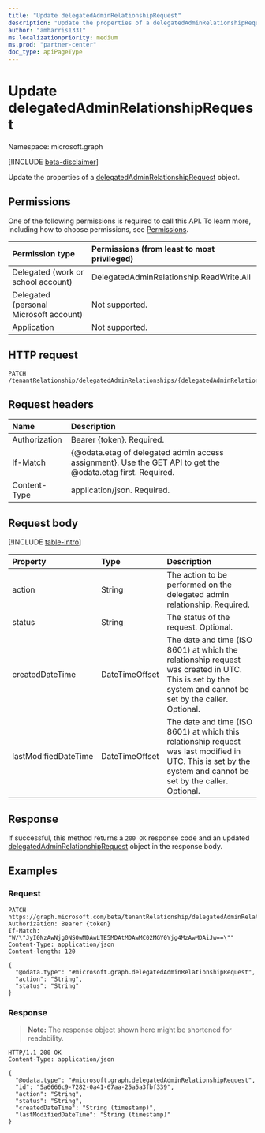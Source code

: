 ```yaml
---
title: "Update delegatedAdminRelationshipRequest"
description: "Update the properties of a delegatedAdminRelationshipRequest object."
author: "amharris1331"
ms.localizationpriority: medium
ms.prod: "partner-center"
doc_type: apiPageType
---
```


# Update delegatedAdminRelationshipRequest
Namespace: microsoft.graph

[!INCLUDE [beta-disclaimer](../../includes/beta-disclaimer.md)]

Update the properties of a [delegatedAdminRelationshipRequest](../resources/delegatedadminrelationshiprequest.md) object.

## Permissions
One of the following permissions is required to call this API. To learn more, including how to choose permissions, see [Permissions](/graph/permissions-reference).

|Permission type|Permissions (from least to most privileged)|
|:---|:---|
|Delegated (work or school account)| DelegatedAdminRelationship.ReadWrite.All |
|Delegated (personal Microsoft account)| Not supported. |
|Application| Not supported. |

## HTTP request

<!-- {
  "blockType": "ignored"
}
-->
``` http
PATCH /tenantRelationship/delegatedAdminRelationships/{delegatedAdminRelationshipId}/requests/{delegatedAdminRelationshipRequestId}
```

## Request headers
|Name|Description|
|:---|:---|
|Authorization|Bearer {token}. Required.|
|If-Match|{@odata.etag of delegated admin access assignment}. Use the GET API to get the @odata.etag first. Required.|
|Content-Type|application/json. Required.|

## Request body
[!INCLUDE [table-intro](../../includes/update-property-table-intro.md)]


|Property|Type|Description|
|:---|:---|:---|
|action|String|The action to be performed on the delegated admin relationship. Required.|
|status|String|The status of the request. Optional.|
|createdDateTime|DateTimeOffset|The date and time (ISO 8601) at which the relationship request was created in UTC. This is set by the system and cannot be set by the caller. Optional.|
|lastModifiedDateTime|DateTimeOffset|The date and time (ISO 8601) at which this relationship request was last modified in UTC. This is set by the system and cannot be set by the caller. Optional.|



## Response

If successful, this method returns a `200 OK` response code and an updated [delegatedAdminRelationshipRequest](../resources/delegatedadminrelationshiprequest.md) object in the response body.

## Examples

### Request
<!-- {
  "blockType": "request",
  "name": "update_delegatedadminrelationshiprequest"
}
-->
``` http
PATCH https://graph.microsoft.com/beta/tenantRelationship/delegatedAdminRelationships/{delegatedAdminRelationshipId}/requests/{delegatedAdminRelationshipRequestId}
Authorization: Bearer {token}
If-Match: "W/\"JyI0NzAwNjg0NS0wMDAwLTE5MDAtMDAwMC02MGY0Yjg4MzAwMDAiJw==\""
Content-Type: application/json
Content-length: 120

{
  "@odata.type": "#microsoft.graph.delegatedAdminRelationshipRequest",
  "action": "String",
  "status": "String"
}
```


### Response
>**Note:** The response object shown here might be shortened for readability.
<!-- {
  "blockType": "response",
  "truncated": true
}
-->
``` http
HTTP/1.1 200 OK
Content-Type: application/json

{
  "@odata.type": "#microsoft.graph.delegatedAdminRelationshipRequest",
  "id": "5a6666c9-7282-0a41-67aa-25a5a3fbf339",
  "action": "String",
  "status": "String",
  "createdDateTime": "String (timestamp)",
  "lastModifiedDateTime": "String (timestamp)"
}
```

